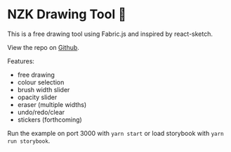 # NZK Drawing Tool :pencil:

This is a free drawing tool using Fabric.js and inspired by react-sketch.

View the repo on [Github](https://github.com/WonkyStar/nzk-drawing-tool).

Features:

- free drawing
- colour selection
- brush width slider
- opacity slider
- eraser (multiple widths)
- undo/redo/clear
- stickers (forthcoming)

Run the example on port 3000 with `yarn start` or load storybook with `yarn run storybook`.